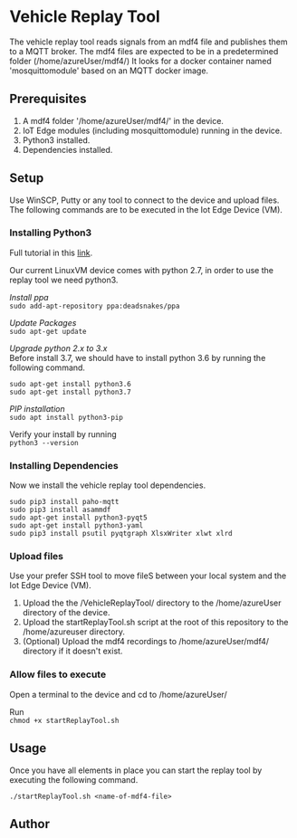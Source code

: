 # Vehicle Replay Tool

The vehicle replay tool reads signals from an mdf4 file and publishes them to a MQTT broker. 
The mdf4 files are expected to be in a predetermined folder (/home/azureUser/mdf4/)
It looks for a docker container named 'mosquittomodule' based on an MQTT docker image.

## Prerequisites
1. A mdf4 folder '/home/azureUser/mdf4/' in the device.
1. IoT Edge modules (including mosquittomodule) running in the device.
1. Python3 installed.
1. Dependencies installed.

## Setup
Use WinSCP, Putty or any tool to connect to the device and upload files. The following commands are to be executed in the Iot Edge Device (VM).

### Installing Python3
Full tutorial in this [link](https://rajputankit22.medium.com/upgrade-python-2-7-to-3-6-and-3-7-in-ubuntu-97d2727bf911).

Our current LinuxVM device comes with python 2.7, in order to use the replay tool we need python3.

*Install ppa*  
`sudo add-apt-repository ppa:deadsnakes/ppa`

*Update Packages*  
`sudo apt-get update`

*Upgrade python 2.x to 3.x*  
Before install 3.7, we should have to install python 3.6 by running the following command.

`sudo apt-get install python3.6`  
`sudo apt-get install python3.7`

*PIP installation*  
`sudo apt install python3-pip`

Verify your install by running  
`python3 --version`

### Installing Dependencies
Now we install the vehicle replay tool dependencies.

```
sudo pip3 install paho-mqtt
sudo pip3 install asammdf
sudo apt-get install python3-pyqt5
sudo apt-get install python3-yaml
sudo pip3 install psutil pyqtgraph XlsxWriter xlwt xlrd
```

###  Upload files
Use your prefer SSH tool to move fileS between your local system and the Iot Edge Device (VM).

1. Upload the the /VehicleReplayTool/ directory to the /home/azureUser directory of the device.
1. Upload the startReplayTool.sh script at the root of this repository to the /home/azureuser directory.
1. (Optional) Upload the mdf4 recordings to /home/azureUser/mdf4/ directory if it doesn't exist.

### Allow files to execute
Open a terminal to the device and cd to /home/azureUser/

Run   
`chmod +x startReplayTool.sh`

## Usage
Once you have all elements in place you can start the replay tool by executing the following command.  

`./startReplayTool.sh <name-of-mdf4-file>`

## Author


